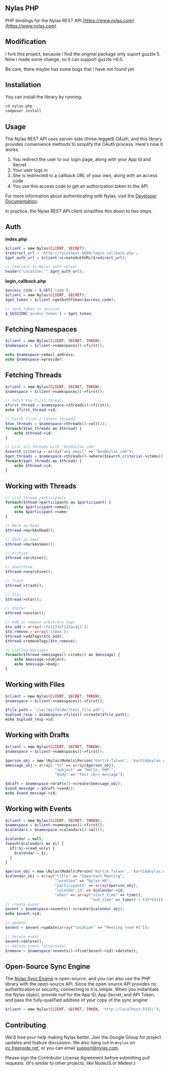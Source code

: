 ## Nylas PHP

PHP bindings for the Nylas REST API [https://www.nylas.com](https://www.nylas.com)

## Modification
I fork this project, because i find the orignial package only suport guzzle 5.
Now i made some change, so it can support guzzle >6.0.

Be care, there maybe has some bugs that i have not found yet.


## Installation

You can install the library by running:

```php
cd nylas-php
composer install
```


## Usage

The Nylas REST API uses server-side (three-legged) OAuth, and this library provides convenience methods to simplify the OAuth process. Here's how it works:

1. You redirect the user to our login page, along with your App Id and Secret
1. Your user logs in
1. She is redirected to a callback URL of your own, along with an access code
1. You use this access code to get an authorization token to the API

For more information about authenticating with Nylas, visit the [Developer Documentation](https://www.nylas.com/docs/gettingstarted-hosted#authenticating).

In practice, the Nylas REST API client simplifies this down to two steps.

## Auth

**index.php**

```php
$client = new Nylas(CLIENT, SECRET);
$redirect_url = 'http://localhost:8080/login_callback.php';
$get_auth_url = $client->createAuthURL($redirect_url);

// redirect to Nylas auth server
header("Location: ".$get_auth_url);
```

**login_callback.php**

```php
$access_code = $_GET['code'];
$client = new Nylas(CLIENT, SECRET);
$get_token = $client->getAuthToken($access_code);

// save token in session
$_SESSION['access_token'] = $get_token;
```


## Fetching Namespaces

```php
$client = new Nylas(CLIENT, SECRET, TOKEN);
$namespace = $client->namespaces()->first();

echo $namespace->email_address;
echo $namespace->provider;
```



## Fetching Threads

```php
$client = new Nylas(CLIENT, SECRET, TOKEN);
$namespace = $client->namespaces()->first();

// Fetch the first thread
$first_thread = $namespace->threads()->first();
echo $first_thread->id;

// Fetch first 2 latest threads
$two_threads = $namespace->threads()->all(2);
foreach($two_threads as $thread) {
    echo $thread->id;
}

// List all threads with 'ben@nylas.com'
$search_criteria = array("any_email" => "ben@nylas.com");
$get_threads = $namespace->threads()->where($search_criteria)->items()
foreach($get_threads as $thread) {
    echo $thread->id;
}
```

## Working with Threads

```php
// List thread participants
foreach($thead->participants as $participant) {
    echo $participant->email;
    echo $participant->name;
}

// Mark as Read
$thread->markAsRead();

// Mark as Seen
$thread->markAsSeen();

// Archive
$thread->archive();

// Unarchive
$thread->unarchive();

// Trash
$thread->trash();

// Star
$thread->star();

// Unstar
$thread->unstar();

// Add or remove arbitrary tags
$to_add = array('cfa1233ef123acd12');
$to_remove = array('inbox');
$thread->addTags($to_add);
$thread->removeTags($to_remove);

// Listing messages
foreach($thread->messages()->items() as $message) {
    echo $message->subject;
    echo $message->body;
}
```

## Working with Files


```php
$client = new Nylas(CLIENT, SECRET, TOKEN);
$namespace = $client->namespaces()->first();

$file_path = '/var/my/folder/test_file.pdf';
$upload_resp = $namespace->files()->create($file_path);
echo $upload_resp->id;
```

## Working with Drafts

```php
$client = new Nylas(CLIENT, SECRET, TOKEN);
$namespace = $client->namespaces()->first();

$person_obj = new \Nylas\Models\Person('Kartik Talwar', 'kartik@nylas.com');
$message_obj = array( "to" => array($person_obj),
                      "subject" => "Hello, PHP!",
                      "body" => "Test <br> message");

$draft = $namespace->drafts()->create($message_obj);
$send_message = $draft->send();
echo $send_message->id;
```

## Working with Events

```php
$client = new Nylas(CLIENT, SECRET, TOKEN);
$namespace = $client->namespaces()->first();
$calendars = $namespace->calendars()->all();

$calendar = null;
foeach($calendars as $i) {
  if(!$i->read_only) {
    $calendar = $i;
  }
}

$person_obj = new \Nylas\Models\Person('Kartik Talwar', 'kartik@nylas.com');
$calendar_obj = array("title" => "Important Meeting",
                      "location" => "Nylas HQ",
                      "participants" => array($person_obj),
                      "calendar_id" => $calendar->id,
                      "when" => array("start_time" => time(),
                                      "end_time" => time() + (30*60)));
// create event
$event = $namespace->events()->create($calendar_obj);
echo $event->id;

// update
$event = $event->update(array("location" => "Meeting room #1"));

// delete event
$event->delete();
// delete event (alternate)
$remove = $namespace->events()->find($event->id)->delete();
```



## Open-Source Sync Engine

The [Nylas Sync Engine](http://github.com/nylas/sync-engine) is open-source, and you can also use the PHP library with the open-source API. Since the open-source API provides no authentication or security, connecting to it is simple. When you instantiate the Nylas object, provide null for the App ID, App Secret, and API Token, and pass the fully-qualified address of your copy of the sync engine:

```php
$client = new Nylas(CLIENT, SECRET, TOKEN, 'http://localhost:5555/');
```

## Contributing

We'd love your help making Nylas better. Join the Google Group for project updates and feature discussion. We also hang out in `#nylas` on [irc.freenode.net](irc.freenode.net), or you can email [support@nylas.com](mailto:support@nylas.com).

Please sign the Contributor License Agreement before submitting pull requests. (It's similar to other projects, like NodeJS or Meteor.)